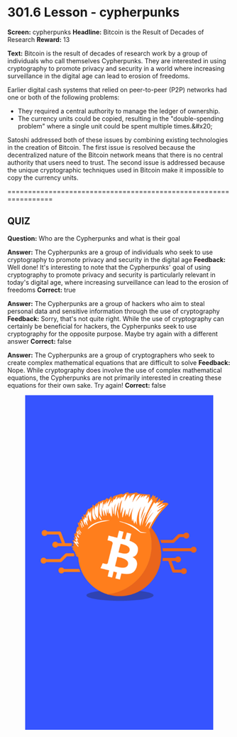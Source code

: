 # 301.6 Lesson - cypherpunks

**Screen:** cypherpunks
**Headline:** Bitcoin is the Result of Decades of Research
**Reward:** 13

**Text:** Bitcoin is the result of decades of research work by a group of individuals who call themselves Cypherpunks. They are interested in using cryptography to promote privacy and security in a world where increasing surveillance in the digital age can lead to erosion of freedoms.

Earlier digital cash systems that relied on peer-to-peer (P2P) networks had one or both of the following problems:

  * They required a central authority to manage the ledger of ownership.
  * The currency units could be copied, resulting in the &quot;double-spending problem&quot; where a single unit could be spent multiple times.&amp;#x20;

  Satoshi addressed both of these issues by combining existing technologies in the creation of Bitcoin. The first issue is resolved because the decentralized nature of the Bitcoin network means that there is no central authority that users need to trust. The second issue is addressed because the unique cryptographic techniques used in Bitcoin make it impossible to copy the currency units.


=================================================================

## QUIZ

**Question:** Who are the Cypherpunks and what is their goal

**Answer:** The Cypherpunks are a group of individuals who seek to use cryptography to promote privacy and security in the digital age
**Feedback:** Well done! It&#x27;s interesting to note that the Cypherpunks&#x27; goal of using cryptography to promote privacy and security is particularly relevant in today&#x27;s digital age, where increasing surveillance can lead to the erosion of freedoms
**Correct:** true

**Answer:** The Cypherpunks are a group of hackers who aim to steal personal data and sensitive information through the use of cryptography
**Feedback:** Sorry, that&#x27;s not quite right. While the use of cryptography can certainly be beneficial for hackers, the Cypherpunks seek to use cryptography for the opposite purpose. Maybe try again with a different answer
**Correct:** false

**Answer:** The Cypherpunks are a group of cryptographers who seek to create complex mathematical equations that are difficult to solve
**Feedback:** Nope. While cryptography does involve the use of complex mathematical equations, the Cypherpunks are not primarily interested in creating these equations for their own sake. Try again!
**Correct:** false


<figure><img src="../.gitbook/assets/301-06.png" alt=""><figcaption></figcaption></figure>

